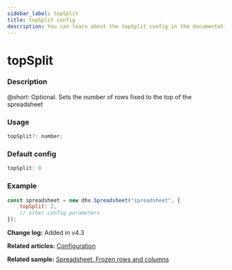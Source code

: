 ```yaml
---
sidebar_label: topSplit
title: topSplit config
description: You can learn about the topSplit config in the documentation of the DHTMLX JavaScript Spreadsheet library. Browse developer guides and API reference, try out code examples and live demos, and download a free 30-day evaluation version of DHTMLX Spreadsheet.
---
```


# topSplit

### Description

@short: Optional. Sets the number of rows fixed to the top of the spreadsheet

### Usage

~~~jsx
topSplit?: number;
~~~

### Default config

~~~jsx
topSplit: 0
~~~

### Example

~~~jsx {2}
const spreadsheet = new dhx.Spreadsheet("spreadsheet", {
    topSplit: 2,
    // other config parameters
});
~~~

**Change log:** Added in v4.3

**Related articles:** [Configuration](configuration.md#frozen-rows-and-columns)

**Related sample:** [Spreadsheet. Frozen rows and columns](https://snippet.dhtmlx.com/iazmc27w)
